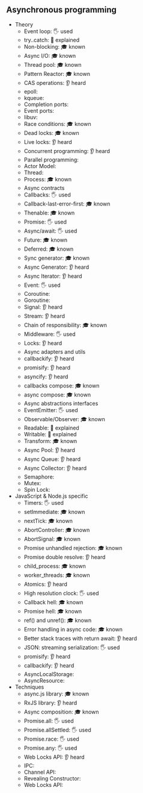 ## Asynchronous programming

- Theory
  - Event loop: 🖐️ used
  - try..catch: 🙋 explained
  - Non-blocking: 🎓 known
  - Async I/O: 🎓 known
  - Thread pool: 🎓 known
  - Pattern Reactor: 🎓 known
  - CAS operations: 👂 heard
  - epoll:
  - kqueue:
  - Completion ports:
  - Event ports:
  - libuv:
  - Race conditions: 🎓 known
  - Dead locks: 🎓 known
  - Live locks: 👂 heard
  - Concurrent programming: 👂 heard
  - Parallel programming:
  - Actor Model:
  - Thread:
  - Process: 🎓 known
  - Async contracts
  - Callbacks: 🖐️ used
  - Callback-last-error-first: 🎓 known
  - Thenable: 🎓 known
  - Promise: 🖐️ used
  - Async/await: 🖐️ used
  - Future: 🎓 known
  - Deferred: 🎓 known
  - Sync generator: 🎓 known
  - Async Generator: 👂 heard
  - Async Iterator: 👂 heard
  - Event: 🖐️ used
  - Coroutine:
  - Goroutine:
  - Signal: 👂 heard
  - Stream: 👂 heard
  - Chain of responsibility: 🎓 known
  - Middleware: 🖐️ used
  - Locks: 👂 heard
  - Async adapters and utils
  - callbackify: 👂 heard
  - promisify: 👂 heard
  - asyncify: 👂 heard
  - callbacks compose:  🎓 known
  - async compose: 🎓 known
  - Async abstractions interfaces
  - EventEmitter: 🖐️ used
  - Observable/Observer: 🎓 known
  - Readable: 🙋 explained
  - Writable: 🙋 explained
  - Transform: 🎓 known
  - Async Pool: 👂 heard
  - Async Queue: 👂 heard
  - Async Collector: 👂 heard
  - Semaphore:
  - Mutex:
  - Spin Lock:
- JavaScript & Node.js specific
  - Timers: 🖐️ used
  - setImmediate: 🎓 known
  - nextTick: 🎓 known
  - AbortController: 🎓 known
  - AbortSignal: 🎓 known
  - Promise unhandled rejection: 🎓 known
  - Promise double resolve: 👂 heard
  - child_process: 🎓 known
  - worker_threads: 🎓 known
  - Atomics: 👂 heard
  - High resolution clock: 🖐️ used
  - Callback hell: 🎓 known
  - Promise hell: 🎓 known
  - ref() and unref(): 🎓 known
  - Error handling in async code: 🎓 known
  - Better stack traces with return await: 👂 heard
  - JSON: streaming serialization: 🖐️ used
  - promisify: 👂 heard
  - callbackify: 👂 heard
  - AsyncLocalStorage:
  - AsyncResource:
- Techniques
  - async.js library: 🎓 known
  - RxJS library: 👂 heard
  - Async composition: 🎓 known
  - Promise.all: 🖐️ used
  - Promise.allSettled: 🖐️ used
  - Promise.race: 🖐️ used
  - Promise.any: 🖐️ used
  - Web Locks API: 👂 heard
  - IPC:
  - Channel API:
  - Revealing Constructor:
  - Web Locks API:
